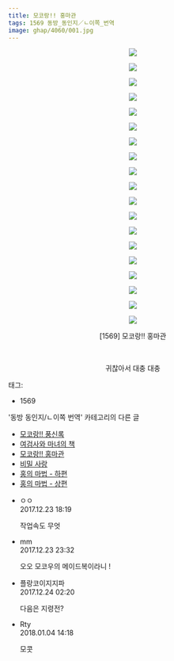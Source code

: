 ```yaml
---
title: 모코랑!! 홍마관
tags: 1569 동방_동인지／ㄴ이쪽_번역
image: ghap/4060/001.jpg
---
```

<div class="article">
<p style="text-align: center; clear: none; float: none;"><img src="{{ site.nasurl }}/ghap/4060/001.jpg"/></p>
<p style="text-align: center; clear: none; float: none;"><img src="{{ site.nasurl }}/ghap/4060/002.jpg"/></p>
<p style="text-align: center; clear: none; float: none;"><img src="{{ site.nasurl }}/ghap/4060/003.jpg"/></p>
<p style="text-align: center; clear: none; float: none;"><img src="{{ site.nasurl }}/ghap/4060/004.jpg"/></p>
<p style="text-align: center; clear: none; float: none;"><img src="{{ site.nasurl }}/ghap/4060/005.jpg"/></p>
<p style="text-align: center; clear: none; float: none;"><img src="{{ site.nasurl }}/ghap/4060/006.jpg"/></p>
<p style="text-align: center; clear: none; float: none;"><img src="{{ site.nasurl }}/ghap/4060/007.jpg"/></p>
<p style="text-align: center; clear: none; float: none;"><img src="{{ site.nasurl }}/ghap/4060/008.jpg"/></p>
<p style="text-align: center; clear: none; float: none;"><img src="{{ site.nasurl }}/ghap/4060/009.jpg"/></p>
<p style="text-align: center; clear: none; float: none;"><img src="{{ site.nasurl }}/ghap/4060/010.jpg"/></p>
<p style="text-align: center; clear: none; float: none;"><img src="{{ site.nasurl }}/ghap/4060/011.jpg"/></p>
<p style="text-align: center; clear: none; float: none;"><img src="{{ site.nasurl }}/ghap/4060/012.jpg"/></p>
<p style="text-align: center; clear: none; float: none;"><img src="{{ site.nasurl }}/ghap/4060/013.jpg"/></p>
<p style="text-align: center; clear: none; float: none;"><img src="{{ site.nasurl }}/ghap/4060/014.jpg"/></p>
<p style="text-align: center; clear: none; float: none;"><img src="{{ site.nasurl }}/ghap/4060/015.jpg"/></p>
<p style="text-align: center; clear: none; float: none;"><img src="{{ site.nasurl }}/ghap/4060/016.jpg"/></p>
<p style="text-align: center; clear: none; float: none;"><img src="{{ site.nasurl }}/ghap/4060/017.jpg"/></p>
<p style="text-align: center; clear: none; float: none;"><img src="{{ site.nasurl }}/ghap/4060/018.jpg"/></p>
<p style="text-align: center; clear: none; float: none;"><img src="{{ site.nasurl }}/ghap/4060/019.jpg"/></p>
<p style="text-align: center; clear: none; float: none;">[1569] 모코랑!! 홍마관</p>
<p style="text-align: center; clear: none; float: none;"><br/></p>
<p style="text-align: center; clear: none; float: none;">귀찮아서 대충 대충</p>
</div><div class="tagTrail">
<p>태그: </p>
<ul>
<li>1569</li>
</ul>
</div><div class="another">
<p>'동방 동인지/ㄴ이쪽 번역' 카테고리의 다른 글</p>
<ul>
<li><a href="/2017-12-28-ghap_4071">모코랑!! 풍신록</a></li>
<li><a href="/2017-12-24-ghap_4070">여검사와 마녀의 책</a></li>
<li><a href="/2017-12-23-ghap_4060">모코랑!! 홍마관</a></li>
<li><a href="/2017-12-23-ghap_4059">비밀 사랑</a></li>
<li><a href="/2017-12-22-ghap_4058">홍의 마법 - 하편</a></li>
<li><a href="/2017-12-21-ghap_4057">홍의 마법 - 상편</a></li>
</ul>
</div><div class="cb_module cb_fluid">
<div class="cb_wrt cb_profile">
<div class="comment">
<ul>
<li class="cb_thumb_off" id="comment15158185">
<div class="cb_comment_area">
<div class="cb_info_area">
<div class="cb_section">
<span class="cb_nick_name">ㅇㅇ</span>
</div>
<div class="cb_section">
<span class="cb_date">2017.12.23 18:19 </span>
</div>
</div>
<div class="cb_dsc_comment">
<p class="cb_dsc">
											작업속도 무엇
										</p>
</div>
</div></li>
<li class="cb_thumb_off" id="comment15158322">
<div class="cb_comment_area">
<div class="cb_info_area">
<div class="cb_section">
<span class="cb_nick_name">mm</span>
</div>
<div class="cb_section">
<span class="cb_date">2017.12.23 23:32 </span>
</div>
</div>
<div class="cb_dsc_comment">
<p class="cb_dsc">
											오오 모코우의 메이드복이라니 !
										</p>
</div>
</div></li>
<li class="cb_thumb_off" id="comment15158390">
<div class="cb_comment_area">
<div class="cb_info_area">
<div class="cb_section">
<span class="cb_nick_name">플랑코이지지파</span>
</div>
<div class="cb_section">
<span class="cb_date">2017.12.24 02:20 </span>
</div>
</div>
<div class="cb_dsc_comment">
<p class="cb_dsc">
											다음은 지령전?
										</p>
</div>
</div></li>
<li class="cb_thumb_off" id="comment15166312">
<div class="cb_comment_area">
<div class="cb_info_area">
<div class="cb_section">
<span class="cb_nick_name">Rty</span>
</div>
<div class="cb_section">
<span class="cb_date">2018.01.04 14:18 </span>
</div>
</div>
<div class="cb_dsc_comment">
<p class="cb_dsc">
											모콧
										</p>
</div>
</div></li>
</ul>
</div>
</div><!-- commentList close -->
</div>